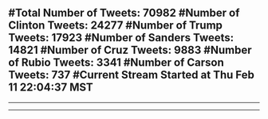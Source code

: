#Total Number of Tweets: 70982 
#Number of Clinton Tweets: 24277
#Number of Trump Tweets: 17923
#Number of Sanders Tweets: 14821
#Number of Cruz Tweets: 9883
#Number of Rubio Tweets: 3341
#Number of Carson Tweets: 737
#Current Stream Started at Thu Feb 11 22:04:37 MST
---
---
---
